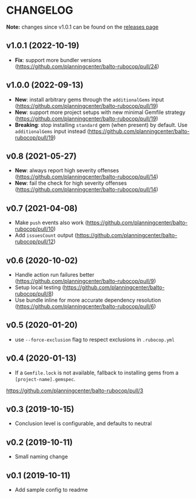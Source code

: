 # CHANGELOG

**Note:** changes since v1.0.1 can be found on the [releases page](https://github.com/planningcenter/balto-rubocop/releases)

## v1.0.1 (2022-10-19)

- **Fix**: support more bundler versions (https://github.com/planningcenter/balto-rubocop/pull/24)

## v1.0.0 (2022-09-13)

- **New**: install arbitrary gems through the `additionalGems` input (https://github.com/planningcenter/balto-rubocop/pull/19)
- **New**: support more project setups with new minimal Gemfile strategy (https://github.com/planningcenter/balto-rubocop/pull/19)
- **Breaking**: stop installing `standard` gem (when present) by default. Use `additionalGems` input instead (https://github.com/planningcenter/balto-rubocop/pull/19)

## v0.8 (2021-05-27)

- **New**: always report high severity offenses (https://github.com/planningcenter/balto-rubocop/pull/14)
- **New**: fail the check for high severity offenses (https://github.com/planningcenter/balto-rubocop/pull/14)

## v0.7 (2021-04-08)

- Make `push` events also work (https://github.com/planningcenter/balto-rubocop/pull/10)
- Add `issuesCount` output (https://github.com/planningcenter/balto-rubocop/pull/12)

## v0.6 (2020-10-02)

- Handle action run failures better (https://github.com/planningcenter/balto-rubocop/pull/9)
- Setup local testing (https://github.com/planningcenter/balto-rubocop/pull/8)
- Use bundle inline for more accurate dependency resolution (https://github.com/planningcenter/balto-rubocop/pull/6)

## v0.5 (2020-01-20)

- use `--force-exclusion` flag  to respect exclusions in `.rubocop.yml`

## v0.4 (2020-01-13)

- If a `Gemfile.lock` is not available, fallback to installing gems from a `[project-name].gemspec`.

https://github.com/planningcenter/balto-rubocop/pull/3

## v0.3 (2019-10-15)

- Conclusion level is configurable, and defaults to neutral

## v0.2 (2019-10-11)

- Small naming change

## v0.1 (2019-10-11)

- Add sample config to readme

